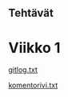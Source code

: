 ## Tehtävät
# Viikko 1
[gitlog.txt](https://github.com/emmastrom/ot-harjoitustyo/blob/main/laskarit/gitlog.txt)

[komentorivi.txt](https://github.com/emmastrom/ot-harjoitustyo/blob/main/laskarit/komentorivi.txt)
